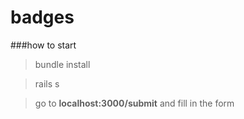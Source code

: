 # badges

###how to start
>bundle install

>rails s

> go to **localhost:3000/submit** and fill in the form